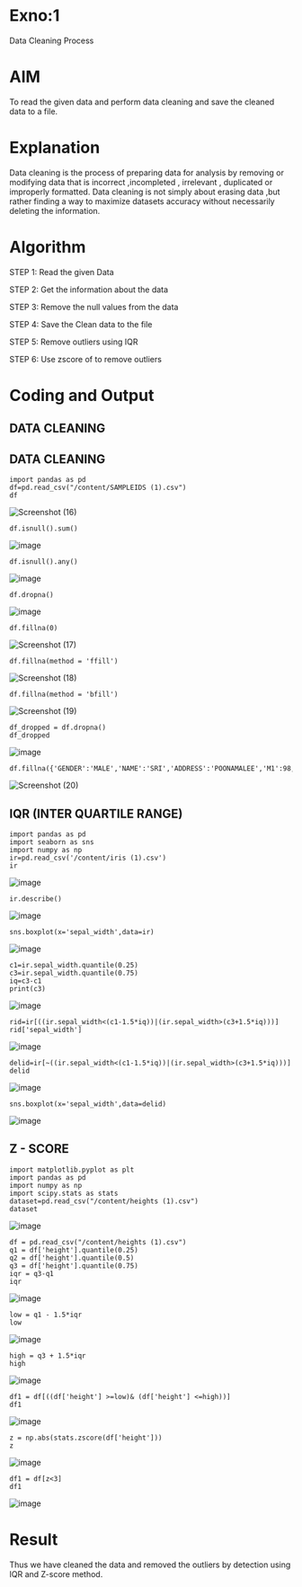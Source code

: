 # Exno:1
Data Cleaning Process
 
# AIM
To read the given data and perform data cleaning and save the cleaned data to a file.

# Explanation
Data cleaning is the process of preparing data for analysis by removing or modifying data that is incorrect ,incompleted , irrelevant , duplicated or improperly formatted. Data cleaning is not simply about erasing data ,but rather finding a way to maximize datasets accuracy without necessarily deleting the information.

# Algorithm
STEP 1: Read the given Data

STEP 2: Get the information about the data

STEP 3: Remove the null values from the data

STEP 4: Save the Clean data to the file

STEP 5: Remove outliers using IQR

STEP 6: Use zscore of to remove outliers

# Coding and Output

## DATA CLEANING 

## DATA CLEANING 
```
import pandas as pd
df=pd.read_csv("/content/SAMPLEIDS (1).csv")
df
```
![Screenshot (16)](https://github.com/user-attachments/assets/d0457ac5-12c0-4c25-ae22-92e67a06c6f5)

```
df.isnull().sum()
```
![image](https://github.com/user-attachments/assets/7fe8c0ed-3f49-4aa2-9aa6-d3a9e2f49012)

```
df.isnull().any()
```
![image](https://github.com/user-attachments/assets/6cba4a8a-bd9c-47d4-9dc1-c2829de2e86d)

```
df.dropna()
```
![image](https://github.com/user-attachments/assets/3825c336-549e-440d-ad01-939486d5fe0d)

```
df.fillna(0)
```
![Screenshot (17)](https://github.com/user-attachments/assets/e3ae46b7-08c2-413d-aa64-d6e73de859f3)

```
df.fillna(method = 'ffill')
```
![Screenshot (18)](https://github.com/user-attachments/assets/ebb6772e-328d-4328-8063-30e4962b091a)

```
df.fillna(method = 'bfill')
```
![Screenshot (19)](https://github.com/user-attachments/assets/c5340180-8921-4cbf-a35a-4fd46e1b7e8d)

```
df_dropped = df.dropna()
df_dropped
```
![image](https://github.com/user-attachments/assets/c83fa33d-468e-4777-a58a-95377e500853)

```
df.fillna({'GENDER':'MALE','NAME':'SRI','ADDRESS':'POONAMALEE','M1':98,'M2':87,'M3':76,'M4':92,'TOTAL':305,'AVG':89.999999})
```
![Screenshot (20)](https://github.com/user-attachments/assets/234b74ba-01e4-4e8a-954c-026e7da5c5ab)

## IQR (INTER QUARTILE RANGE) 

```
import pandas as pd
import seaborn as sns 
import numpy as np
ir=pd.read_csv('/content/iris (1).csv')
ir
```
![image](https://github.com/user-attachments/assets/60903fc3-7c4d-4c34-b986-25e5944d4711)

```
ir.describe()
```
![image](https://github.com/user-attachments/assets/7a105c44-e01d-4b97-9cd1-a5426e8d4679)

```
sns.boxplot(x='sepal_width',data=ir)
```
![image](https://github.com/user-attachments/assets/1c4bfdcd-6ed9-42d3-abd4-c8976f30c562)

```
c1=ir.sepal_width.quantile(0.25)
c3=ir.sepal_width.quantile(0.75)
iq=c3-c1
print(c3)
```
![image](https://github.com/user-attachments/assets/bb1c2d0b-9ca1-4777-8d3d-903da6ab150c)

```
rid=ir[((ir.sepal_width<(c1-1.5*iq))|(ir.sepal_width>(c3+1.5*iq)))]
rid['sepal_width']
```
![image](https://github.com/user-attachments/assets/b15667e2-87b0-4f68-9254-9b8a0029ba00)

```
delid=ir[~((ir.sepal_width<(c1-1.5*iq))|(ir.sepal_width>(c3+1.5*iq)))]
delid
```
![image](https://github.com/user-attachments/assets/5c8dd841-1725-4cce-882f-57fcecd591f1)

```
sns.boxplot(x='sepal_width',data=delid)
```
![image](https://github.com/user-attachments/assets/9d39e3ae-bcaa-44ea-80ec-54494804ec52)

## Z - SCORE 

```
import matplotlib.pyplot as plt
import pandas as pd
import numpy as np
import scipy.stats as stats
dataset=pd.read_csv("/content/heights (1).csv")
dataset
```
![image](https://github.com/user-attachments/assets/cea2b511-c333-4f08-aa96-702cf9453be5)

```
df = pd.read_csv("/content/heights (1).csv")
q1 = df['height'].quantile(0.25)
q2 = df['height'].quantile(0.5)
q3 = df['height'].quantile(0.75)
iqr = q3-q1
iqr
```
![image](https://github.com/user-attachments/assets/96e15df5-0854-4f69-b009-94462c3bebaf)

```
low = q1 - 1.5*iqr
low
```
![image](https://github.com/user-attachments/assets/727d10e0-7cf2-485e-936c-b2553da7e32a)

```
high = q3 + 1.5*iqr
high
```
![image](https://github.com/user-attachments/assets/998c9bc0-4b8b-44c4-9a42-fb9d06ea26eb)

```
df1 = df[((df['height'] >=low)& (df['height'] <=high))]
df1
```
![image](https://github.com/user-attachments/assets/8e09beeb-f485-4268-a6ba-89ce1c16a5de)

```
z = np.abs(stats.zscore(df['height']))
z
```
![image](https://github.com/user-attachments/assets/5e92e873-97e8-4e35-af9c-d2ffb508d21b)

```
df1 = df[z<3]
df1
```
![image](https://github.com/user-attachments/assets/6d86f590-3b88-416a-ba47-fa739cc5d548)

# Result
Thus we have cleaned the data and removed the outliers by detection using IQR and Z-score method.

